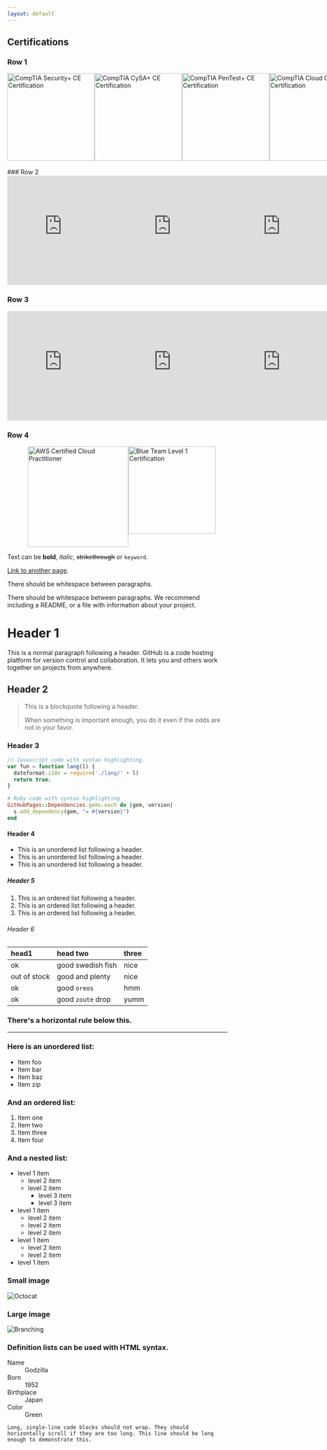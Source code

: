 ```yaml
---
layout: default 
---
```


## Certifications
### Row 1
<div style="display: flex; justify-content: space-around; align-items: center;">
  <img src="https://github.com/user-attachments/assets/7e448253-b8ce-4ab7-9217-4e7da44d9497" alt="CompTIA Security+ CE Certification" style="width: 200px; height: 200px; object-fit: cover; border:none;">
  <img src="https://github.com/user-attachments/assets/07bfa185-b5e6-4035-bc41-d2c5260b4c55" alt="CompTIA CySA+ CE Certification" style="width: 200px; height: 200px; object-fit: cover; border:none;">
  <img src="https://github.com/user-attachments/assets/e0e68578-d17b-45a9-939a-9648a6e7160a" alt="CompTIA PenTest+ CE Certification" style="width: 200px; height: 200px; object-fit: cover; border:none;">
  <img src="https://github.com/user-attachments/assets/3f98dd6d-1eb3-434f-911d-5afa84d18413" alt="CompTIA Cloud CE Certification" style="width: 200px; height: 200px; object-fit: cover; border:none;"> 
</div>
<br />
### Row 2
<div style="display: flex; justify-content: space-around;">
  <iframe src="https://api.accredible.com/v1/frontend/credential_website_embed_image/badge/89136967" width="250" height="250" style="border:none;"></iframe>
  <iframe src="https://api.accredible.com/v1/frontend/credential_website_embed_image/badge/88635015" width="250" height="250" style="border:none;"></iframe>
  <iframe src="https://api.accredible.com/v1/frontend/credential_website_embed_image/badge/87875612" width="250" height="250" style="border:none;"></iframe>
  <iframe src="https://api.accredible.com/v1/frontend/credential_website_embed_image/badge/62509156" width="250" height="250" style="border:none;"></iframe>
</div>

### Row 3
<div style="display: flex; justify-content: space-around;">
  <iframe src="https://api.accredible.com/v1/frontend/credential_website_embed_image/badge/79620983" width="250" height="250" style="border:none;"></iframe>
  <iframe src="https://api.accredible.com/v1/frontend/credential_website_embed_image/badge/79660229" width="250" height="250" style="border:none;"></iframe>
  <iframe src="https://api.accredible.com/v1/frontend/credential_website_embed_image/badge/79626695" width="250" height="250" style="border:none;"></iframe>
</div>


### Row 4


<div style="display: flex; justify-content: center;">
  <img src="https://github.com/user-attachments/assets/f449cd28-f1b8-400d-ac99-2a939670c754" alt="AWS Certified Cloud Practitioner" width="230" height="230" style="margin-left: 20px;">
  <img src="https://github.com/user-attachments/assets/ebda71a4-34ea-4b66-8bdd-c342b7d96c57" alt="Blue Team Level 1 Certification" style="width: 200px; height: 200px; object-fit: cover; border:none;">
</div>
  
  <script type="text/javascript" async src="//cdn.credly.com/assets/utilities/embed.js"></script>



Text can be **bold**, _italic_, ~~strikethrough~~ or `keyword`.

[Link to another page](./another-page.html).

There should be whitespace between paragraphs.

There should be whitespace between paragraphs. We recommend including a README, or a file with information about your project.

# Header 1

This is a normal paragraph following a header. GitHub is a code hosting platform for version control and collaboration. It lets you and others work together on projects from anywhere.

## Header 2

> This is a blockquote following a header.
>
> When something is important enough, you do it even if the odds are not in your favor.

### Header 3

```js
// Javascript code with syntax highlighting.
var fun = function lang(l) {
  dateformat.i18n = require('./lang/' + l)
  return true;
}
```

```ruby
# Ruby code with syntax highlighting
GitHubPages::Dependencies.gems.each do |gem, version|
  s.add_dependency(gem, "= #{version}")
end
```

#### Header 4

*   This is an unordered list following a header.
*   This is an unordered list following a header.
*   This is an unordered list following a header.

##### Header 5

1.  This is an ordered list following a header.
2.  This is an ordered list following a header.
3.  This is an ordered list following a header.

###### Header 6

| head1        | head two          | three |
|:-------------|:------------------|:------|
| ok           | good swedish fish | nice  |
| out of stock | good and plenty   | nice  |
| ok           | good `oreos`      | hmm   |
| ok           | good `zoute` drop | yumm  |

### There's a horizontal rule below this.

* * *

### Here is an unordered list:

*   Item foo
*   Item bar
*   Item baz
*   Item zip

### And an ordered list:

1.  Item one
1.  Item two
1.  Item three
1.  Item four

### And a nested list:

- level 1 item
  - level 2 item
  - level 2 item
    - level 3 item
    - level 3 item
- level 1 item
  - level 2 item
  - level 2 item
  - level 2 item
- level 1 item
  - level 2 item
  - level 2 item
- level 1 item

### Small image

![Octocat](https://github.githubassets.com/images/icons/emoji/octocat.png)

### Large image

![Branching](https://guides.github.com/activities/hello-world/branching.png)


### Definition lists can be used with HTML syntax.

<dl>
<dt>Name</dt>
<dd>Godzilla</dd>
<dt>Born</dt>
<dd>1952</dd>
<dt>Birthplace</dt>
<dd>Japan</dd>
<dt>Color</dt>
<dd>Green</dd>
</dl>

```
Long, single-line code blocks should not wrap. They should horizontally scroll if they are too long. This line should be long enough to demonstrate this.
```


